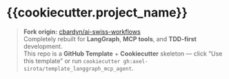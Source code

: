 # {{cookiecutter.project_name}}

> **Fork origin:** 
[cbardyn/ai-swiss-workflows](https://github.com/cbardyn/ai-swiss-workflows)  
> Completely rebuilt for **LangGraph**, **MCP tools**, and **TDD-first** 
development.  
> This repo is a **GitHub Template** + **Cookiecutter** skeleton — click 
“Use this template” or run
> `cookiecutter gh:axel-sirota/template_langgraph_mcp_agent`.

